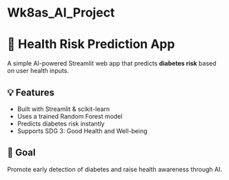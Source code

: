 # Wk8as_AI_Project

# 🧠 Health Risk Prediction App

A simple AI-powered Streamlit web app that predicts **diabetes risk** based on user health inputs.

## 💡 Features

- Built with Streamlit & scikit-learn
- Uses a trained Random Forest model
- Predicts diabetes risk instantly
- Supports SDG 3: Good Health and Well-being
  
## 📌 Goal
Promote early detection of diabetes and raise health awareness through AI.
